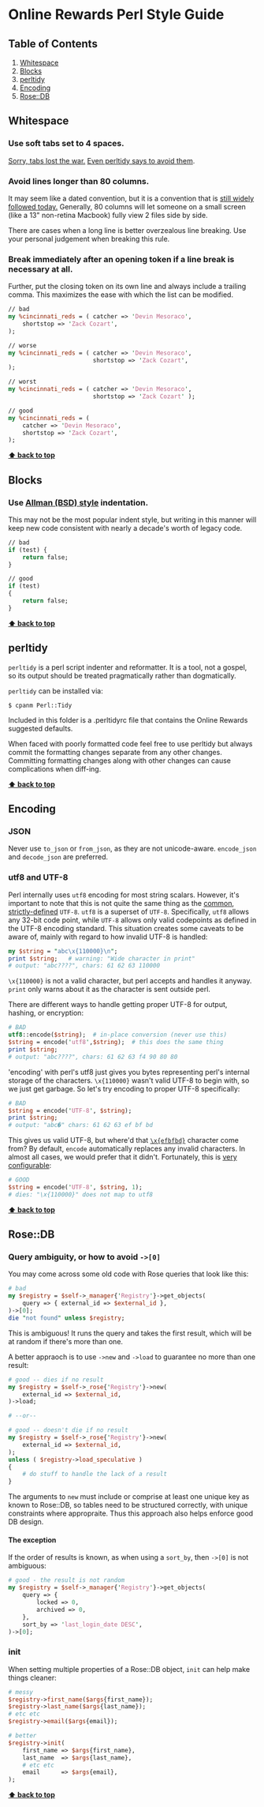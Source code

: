 # Online Rewards Perl Style Guide

## Table of Contents
  1. [Whitespace](#whitespace)
  1. [Blocks](#blocks)
  1. [perltidy](#perltidy)
  1. [Encoding](#encoding)
  1. [Rose::DB](#rosedb)

## Whitespace

### Use soft tabs set to 4 spaces.
[Sorry, tabs lost the war.](http://sideeffect.kr/popularconvention) [Even perltidy says to avoid them](http://perltidy.sourceforge.net/perltidy.html#tabs).

### Avoid lines longer than 80 columns.

It may seem like a dated convention, but it is a convention that is [still widely followed today.](http://sideeffect.kr/popularconvention) Generally, 80 columns will let someone on a small screen (like a 13" non-retina Macbook) fully view 2 files side by side.

There are cases when a long line is better overzealous line breaking. Use your personal judgement when breaking this rule.

### Break immediately after an opening token if a line break is necessary at all.

Further, put the closing token on its own line and always include a trailing comma. This maximizes the ease with which the list can be modified.
```perl
// bad
my %cincinnati_reds = ( catcher => 'Devin Mesoraco',
    shortstop => 'Zack Cozart',
);

// worse
my %cincinnati_reds = ( catcher => 'Devin Mesoraco',
                        shortstop => 'Zack Cozart',
);

// worst
my %cincinnati_reds = ( catcher => 'Devin Mesoraco',
                        shortstop => 'Zack Cozart' );

// good
my %cincinnati_reds = (
    catcher => 'Devin Mesoraco',
    shortstop => 'Zack Cozart',
);
```

**[⬆ back to top](#table-of-contents)**

## Blocks

### Use [Allman (BSD) style](https://en.wikipedia.org/wiki/Indent_style#Allman_style) indentation.

This may not be the most popular indent style, but writing in this manner will keep new code consistent with nearly a decade's worth of legacy code.
```perl
// bad
if (test) {
    return false;
}

// good
if (test)
{
    return false;
}
```

**[⬆ back to top](#table-of-contents)**

## perltidy
`perltidy` is a perl script indenter and reformatter. It is a tool, not a gospel, so its output should be treated pragmatically rather than dogmatically.

`perltidy` can be installed via:

```shell
$ cpanm Perl::Tidy
```

Included in this folder is a .perltidyrc file that contains the Online Rewards suggested defaults.

When faced with poorly formatted code feel free to use perltidy but always commit the formatting changes separate from any other changes. Committing formatting changes along with other changes can cause complications when diff-ing.

**[⬆ back to top](#table-of-contents)**

## Encoding

### JSON
Never use `to_json` or `from_json`, as they are not unicode-aware.
`encode_json` and `decode_json` are preferred.

### utf8 and UTF-8
Perl internally uses `utf8` encoding for most string scalars.  However, it's important to note that this is not quite the same thing as the [common](https://en.wikipedia.org/wiki/UTF-8), [strictly-defined](https://tools.ietf.org/html/rfc3629) `UTF-8`.
`utf8` is a superset of `UTF-8`.  Specifically, `utf8` allows any 32-bit code point, while `UTF-8` allows only valid codepoints as defined in the UTF-8 encoding standard.
This situation creates some caveats to be aware of, mainly with regard to how invalid UTF-8 is handled:
```perl
my $string = "abc\x{110000}\n";
print $string;   # warning: "Wide character in print"
# output: "abc????", chars: 61 62 63 110000
```
`\x{110000}` is not a valid character, but perl accepts and handles it anyway.  `print` only warns about it as the character is sent outside perl.

There are different ways to handle getting proper UTF-8 for output, hashing, or encryption:
```perl
# BAD
utf8::encode($string);  # in-place conversion (never use this)
$string = encode('utf8',$string);  # this does the same thing
print $string;
# output: "abc????", chars: 61 62 63 f4 90 80 80
```
'encoding' with perl's utf8 just gives you bytes representing perl's internal storage of the characters.  `\x{110000}` wasn't valid UTF-8 to begin with, so we just get garbage.
So let's try encoding to proper UTF-8 specifically:
```perl
# BAD
$string = encode('UTF-8', $string);
print $string;
# output: "abc�" chars: 61 62 63 ef bf bd
```
This gives us valid UTF-8, but where'd that [`\x{efbfbd}`](http://www.fileformat.info/info/unicode/char/0fffd/index.htm) character come from?  By default, `encode` automatically replaces any invalid characters.  In almost all cases, we would prefer that it didn't.  Fortunately, this is [very configurable](http://perldoc.perl.org/Encode.html#Handling-Malformed-Data):
```perl
# GOOD
$string = encode('UTF-8', $string, 1);
# dies: "\x{110000}" does not map to utf8
```

**[⬆ back to top](#table-of-contents)**

## Rose::DB

### Query ambiguity, or how to avoid `->[0]`
You may come across some old code with Rose queries that look like this:
```perl
# bad
my $registry = $self->_manager{'Registry'}->get_objects(
    query => { external_id => $external_id },
)->[0];
die "not found" unless $registry;
```
This is ambiguous!  It runs the query and takes the first result, which will be at random if there's more than one.

A better appraoch is to use `->new` and `->load` to guarantee no more than one result:
```perl
# good -- dies if no result
my $registry = $self->_rose{'Registry'}->new(
    external_id => $external_id,
)->load;

# --or--

# good -- doesn't die if no result
my $registry = $self->_rose{'Registry'}->new(
    external_id => $external_id,
);
unless ( $registry->load_speculative )
{
    # do stuff to handle the lack of a result
}
```
The arguments to `new` must include or comprise at least one unique key as known to Rose::DB, so tables need to be structured correctly, with unique constraints where appropraite.
Thus this approach also helps enforce good DB design.

#### The exception
If the order of results is known, as when using a `sort_by`, then `->[0]` is not ambiguous:
```perl
# good - the result is not random
my $registry = $self->_manager{'Registry'}->get_objects(
    query => {
        locked => 0,
        archived => 0,
    },
    sort_by => 'last_login_date DESC',
)->[0];
```

### init
When setting multiple properties of a Rose::DB object, `init` can help make things cleaner:
```perl
# messy
$registry->first_name($args{first_name});
$registry->last_name($args{last_name});
# etc etc
$registry->email($args{email});

# better
$registry->init(
    first_name => $args{first_name},
    last_name  => $args{last_name},
    # etc etc
    email      => $args{email},
);
```

**[⬆ back to top](#table-of-contents)**

